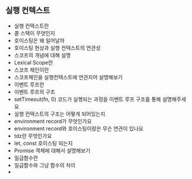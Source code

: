 ## 실행 컨텍스트
- 실행 컨텍스트란
- 콜 스택이 무엇인지
- 호이스팅은 왜 일어날까
- 호이스팅 현상과 실행 컨텍스트의 연관성
- 스코프의 개념에 대해 설명
- Lexical Scope란
- 스코프 체인이란
- 스코프체인을 실행컨텍스트에 연관지어 설명해보기
- 이벤트 루프란
- 이벤트 루프의 구조
- setTimeout(fn, 0) 코드가 실행되는 과정을 이벤트 루프 구조를 통해 설명해주세요
- 실행 컨텍스트의 구조는 어떻게 되어있는지
- environment record가 무엇인가요
- environment record와 호이스팅이랑은 무슨 연관이 있나요
- tdz란 무엇인가요
- let, const 호이스팅 되는지
- Promise 객체에 대해서 설명해보기
- 일급함수란
- 일급함수와 그냥 함수의 차이
- 
